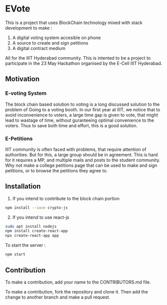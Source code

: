 # EVote

This is a project that uses BlockChain technology mixed with stack development to make : 
1. A digital voting system accesible on phone
2. A source to create and sign petitions
3. A digital contract medium

All for the IIIT Hyderabad community. This is intented to be a project to participate in the 23 May Hackathon organised by the E-Cell IIIT Hyderabad.

## Motivation

### E-voting System

The block chain based solution to voting is a long discussed solution to the problem of Going to a voting booth. In our first year at IIIT, we notice that to avoid inconvenience to voters, a large time gap is given to vote, that might lead to wastage of time, without guranteeing optimal convenience to the voters. Thus to save both time and effort, this is a good solution.

### E-Petitions

IIIT community is often faced with problems, that require attention of authorities. But for this, a large group should be in agreement. This is hard for it requires a MP, and multiple mails and posts to the student community. Why not make a college petitions page that can be used to make and sign petitions, or to browse the petitions they agree to.


## Installation

1. If you intend to contribute to the block chain portion

```bash
npm install --save crypto-js
```
2. If you intend to use react-js

```bash
sudo apt install nodejs
npm install create-react-app
npx create-react-app app
```
To start the server : 
```bash
npm start
```

## Contribution

To make a contribution, add your name to the CONTRIBUTORS.md file.

To make a contribution, fork the repository and clone it. Then add the change to another branch and make a pull request.



